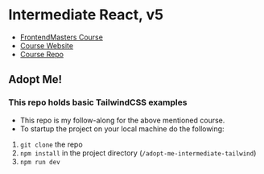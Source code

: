 # Intermediate React, v5

- [FrontendMasters Course](https://frontendmasters.com/courses/intermediate-react-v5/)
- [Course Website](https://react-v8.holt.courses/)
- [Course Repo](https://github.com/btholt/complete-intro-to-react-v8/)

## Adopt Me!

### This repo holds basic TailwindCSS examples

- This repo is my follow-along for the above mentioned course.
- To startup the project on your local machine do the following:
1. `git clone` the repo
2. `npm install` in the project directory (`/adopt-me-intermediate-tailwind`)
3. `npm run dev`